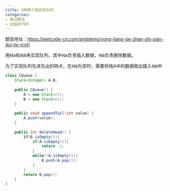 ```yaml
---
title: 9用两个栈实现队列
categories:
- 面试算法
- 剑指OFFER
---
```


题目地址：https://leetcode-cn.com/problems/yong-liang-ge-zhan-shi-xian-dui-lie-lcof/

用`栈A`和`栈B`来实现队列，其中`栈A`负责插入数据，`栈B`负责删除数据。

为了实现队列先进先出的特点，在`栈B`为空时，需要将栈A中的数据取出插入`栈B`中

```java
class CQueue {    
    Stack<Integer> A,B;
    
    public CQueue() {
        A = new Stack<>();
        B = new Stack<>();
    }
    
    public void appendTail(int value) {
        A.push(value);
    }
    
    public int deleteHead() {
        if(B.isEmpty()){
            if(A.isEmpty()){
                return -1;
            }
            while(!A.isEmpty()){
                B.push(A.pop());
            }
        }
        return B.pop();
    }
}
```


